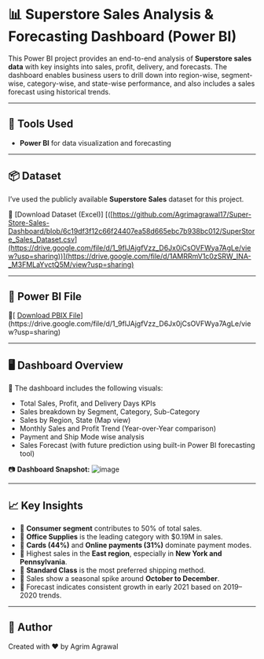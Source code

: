 # 📊 Superstore Sales Analysis & Forecasting Dashboard (Power BI)

This Power BI project provides an end-to-end analysis of **Superstore sales data** with key insights into sales, profit, delivery, and forecasts. The dashboard enables business users to drill down into region-wise, segment-wise, category-wise, and state-wise performance, and also includes a sales forecast using historical trends.

---

## 🧰 Tools Used
- **Power BI** for data visualization and forecasting

---

## 📦 Dataset
I’ve used the publicly available **Superstore Sales** dataset for this project.

🔗 [Download Dataset (Excel)]
[([https://github.com/Agrimagrawal17/Super-Store-Sales-Dashboard/blob/6c19df3f12c66f24407ea58d665ebc7b938bc012/SuperStore_Sales_Dataset.csv](https://drive.google.com/file/d/1_9flJAjgfVzz_D6Jx0jCsOVFWya7AgLe/view?usp=sharing))](https://drive.google.com/file/d/1AMRRmV1c0zSRW_INA-_M3FMLaYvctQ5M/view?usp=sharing)

---

## 📁 Power BI File
🔗[ [Download PBIX File]([https://github.com/Agrimagrawal17/Super-Store-Sales-Dashboard/blob/6c19df3f12c66f24407ea58d665ebc7b938bc012/Super%20Store%20Sales.pbix](https://drive.google.com/file/d/1AMRRmV1c0zSRW_INA-_M3FMLaYvctQ5M/view?usp=sharing))](https://drive.google.com/file/d/1_9flJAjgfVzz_D6Jx0jCsOVFWya7AgLe/view?usp=sharing)

---

## 🖥️ Dashboard Overview

📌 The dashboard includes the following visuals:
- Total Sales, Profit, and Delivery Days KPIs
- Sales breakdown by Segment, Category, Sub-Category
- Sales by Region, State (Map view)
- Monthly Sales and Profit Trend (Year-over-Year comparison)
- Payment and Ship Mode wise analysis
- Sales Forecast (with future prediction using built-in Power BI forecasting tool)

📷 **Dashboard Snapshot:**
![image](https://github.com/user-attachments/assets/2b875bc2-4a0a-4c39-b00a-2ab473db98fa)


---

## 📈 Key Insights

- 🔹 **Consumer segment** contributes to 50% of total sales.
- 🔹 **Office Supplies** is the leading category with $0.19M in sales.
- 🔹 **Cards (44%)** and **Online payments (31%)** dominate payment modes.
- 🔹 Highest sales in the **East region**, especially in **New York and Pennsylvania**.
- 🔹 **Standard Class** is the most preferred shipping method.
- 🔹 Sales show a seasonal spike around **October to December**.
- 🔮 Forecast indicates consistent growth in early 2021 based on 2019–2020 trends.

---

## 📌 Author

Created with ❤️ by Agrim Agrawal


